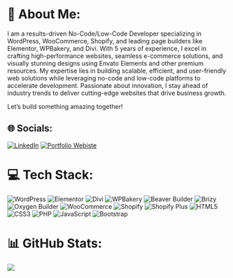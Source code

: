 # 💫 About Me:
I am a results-driven No-Code/Low-Code Developer specializing in WordPress, WooCommerce, Shopify, and leading page builders like Elementor, WPBakery, and Divi. With 5 years of experience, I excel in crafting high-performance websites, seamless e-commerce solutions, and visually stunning designs using Envato Elements and other premium resources. My expertise lies in building scalable, efficient, and user-friendly web solutions while leveraging no-code and low-code platforms to accelerate development. Passionate about innovation, I stay ahead of industry trends to deliver cutting-edge websites that drive business growth.

Let’s build something amazing together!
<br>


## 🌐 Socials:
[![LinkedIn](https://img.shields.io/badge/LinkedIn-%230077B5.svg?logo=linkedin&logoColor=white)](https://linkedin.com/in/https://www.linkedin.com/in/) [![Portfolio Webiste](https://img.shields.io/badge/-website-FE7A16?logo=stack-overflow&logoColor=white)](https://asadejaz.store/)

# 💻 Tech Stack:
![WordPress](https://img.shields.io/badge/WordPress-%23117AC9.svg?style=for-the-badge&logo=wordpress&logoColor=white) ![Elementor](https://img.shields.io/badge/Elementor-%23D83B77.svg?style=for-the-badge&logo=elementor&logoColor=white) ![Divi](https://img.shields.io/badge/Divi-%236C4B99.svg?style=for-the-badge&logo=divi&logoColor=white) ![WPBakery](https://img.shields.io/badge/WPBakery-%23007CFF.svg?style=for-the-badge&logo=wordpress&logoColor=white) ![Beaver Builder](https://img.shields.io/badge/Beaver%20Builder-%23E86D1F.svg?style=for-the-badge&logo=beaverbuilder&logoColor=white) ![Brizy](https://img.shields.io/badge/Brizy-%234A90E2.svg?style=for-the-badge&logo=brizy&logoColor=white) ![Oxygen Builder](https://img.shields.io/badge/Oxygen%20Builder-%236D4A99.svg?style=for-the-badge&logo=oxygenbuilder&logoColor=white) ![WooCommerce](https://img.shields.io/badge/WooCommerce-%235F259F.svg?style=for-the-badge&logo=woocommerce&logoColor=white) ![Shopify](https://img.shields.io/badge/Shopify-%237AB55C.svg?style=for-the-badge&logo=shopify&logoColor=white) ![Shopify Plus](https://img.shields.io/badge/Shopify%20Plus-%237AB55C.svg?style=for-the-badge&logo=shopify&logoColor=white) ![HTML5](https://img.shields.io/badge/HTML5-%23E34F26.svg?style=for-the-badge&logo=html5&logoColor=white) ![CSS3](https://img.shields.io/badge/CSS3-%231572B6.svg?style=for-the-badge&logo=css3&logoColor=white) ![PHP](https://img.shields.io/badge/PHP-%23777BB4.svg?style=for-the-badge&logo=php&logoColor=white) ![JavaScript](https://img.shields.io/badge/JavaScript-%23323330.svg?style=for-the-badge&logo=javascript&logoColor=%23F7DF1E) ![Bootstrap](https://img.shields.io/badge/Bootstrap-%23563D7C.svg?style=for-the-badge&logo=bootstrap&logoColor=white) 

# 📊 GitHub Stats:
![](https://github-readme-streak-stats.herokuapp.com/?user=muhammadawais05&theme=dark&hide_border=false)<br/>
